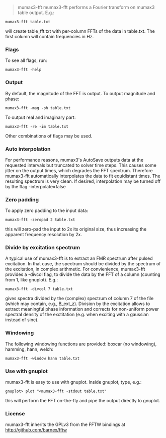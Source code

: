 > mumax3-fft
mumax3-fft performs a Fourier transform on mumax3 table output. E.g.:

	mumax3-fft table.txt

will create table_fft.txt with per-column FFTs of the data in table.txt.
The first column will contain frequencies in Hz.

### Flags
To see all flags, run:

	mumax3-fft -help

### Output
By default, the magnitude of the FFT is output. To output magnitude and phase:

	mumax3-fft -mag -ph table.txt

To output real and imaginary part:

	mumax3-fft -re -im table.txt

Other combinations of flags may be used.

### Auto interpolation
For performance reasons, mumax3's AutoSave outputs data at the requested intervals but truncated to solver time steps. This causes some jitter on the output times, which degrades the FFT spectrum. Therefore mumax3-fft automatically interpolates the data to fit equidistant times. The resulting spectrum is very clean. If desired, interpolation may be turned off by the flag -interpolate=false

### Zero padding
To apply zero padding to the input data:

	mumax3-fft -zeropad 2 table.txt

this will zero-pad the input to 2x its original size, thus increasing the apparent frequency resolution by 2x.

### Divide by excitation spectrum
A typical use of mumax3-fft is to extract an FMR spectrum after pulsed excitation. In that case, the spectrum should be divided by the spectrum of the excitation, in complex arithmetic. For convienience, mumax3-fft provides a -divcol flag, to divide the data by the FFT of a column (counting from 1, like gnuplot). E.g.:

	mumax3-fft -divcol 7 table.txt

gives spectra divided by the (complex) spectrum of column 7 of the file (which may contain, e.g., B_ext_z). Division by the excitation allows to extract meaningful phase information and corrects for non-uniform power spectral density of the exctitation (e.g. when exciting with a gaussian instead of sinc).

### Windowing
The following windowing functions are provided: boxcar (no windowing), hamming, hann, welch:

	mumax3-fft -window hann table.txt

### Use with gnuplot
mumax3-fft is easy to use with gnuplot. Inside gnuplot, type, e.g.:

	gnuplot> plot "<mumax3-fft -stdout table.txt"

this will perform the FFT on-the-fly and pipe the output directly to gnuplot.

### License
mumax3-fft inherits the GPLv3 from the FFTW bindings at <a href="http://github.com/barnex/fftw">http://github.com/barnex/fftw</a>